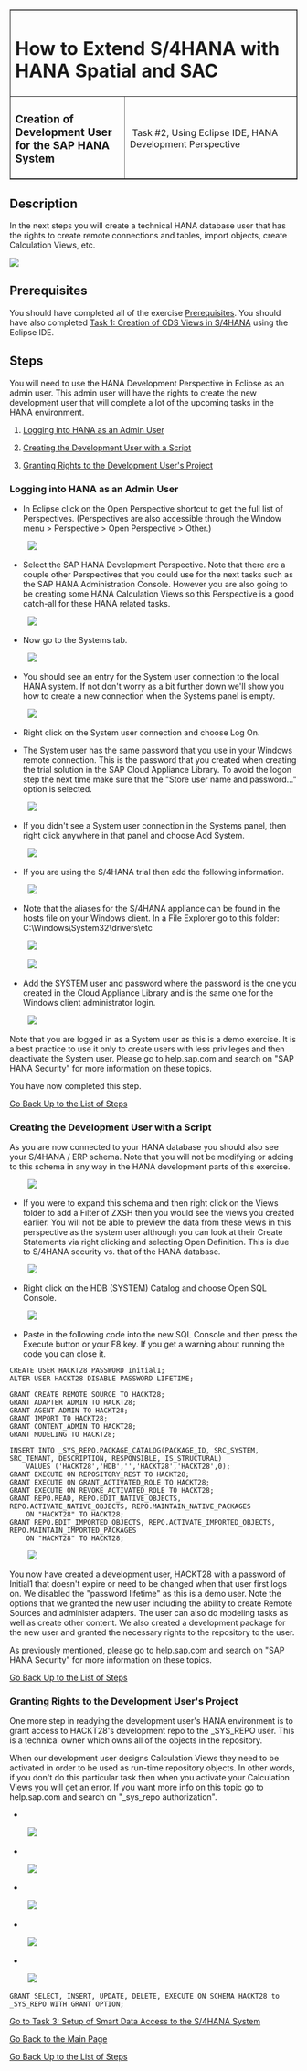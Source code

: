 <table width=100% border=>
<tr><td colspan=2><h1>How to Extend S/4HANA with HANA Spatial and SAC</h1></td></tr>
<tr><td><h3>Creation of Development User for the SAP HANA System</h3></td><td width=60%></br>&nbsp;Task #2, Using Eclipse IDE, HANA Development Perspective</p></td></tr>
</table>



## Description

In the next steps you will create a technical HANA database user that has the rights to create remote connections and tables, import objects, create Calculation Views, etc.


<img src="../images/eclhdbusr0.jpg">


## Prerequisites

You should have completed all of the exercise [Prerequisites](../exercises/preReqs.md). You should have also completed [Task 1: Creation of CDS Views in S/4HANA](../exercises/s4hViews.md) using the Eclipse IDE.

## Steps

You will need to use the HANA Development Perspective in Eclipse as an admin user. This admin user will have the rights to create the new development user that will complete a lot of the upcoming tasks in the HANA environment. 

1. [Logging into HANA as an Admin User](#hdbadmin)

1. [Creating the Development User with a Script](#hdbdev)

1. [Granting Rights to the Development User's Project](#hdbrepo)


### <a name="hdbadmin"></a> Logging into HANA as an Admin User

* In Eclipse click on the Open Perspective shortcut to get the full list of Perspectives. (Perspectives are also accessible through the Window menu > Perspective > Open Perspective > Other.)

&nbsp;&nbsp;&nbsp;&nbsp;&nbsp;&nbsp;&nbsp;&nbsp;<img src="../images/eclpers04.jpg">

* Select the SAP HANA Development Perspective. Note that there are a couple other Perspectives that you could use for the next tasks such as the SAP HANA Administration Console. However you are also going to be creating some HANA Calculation Views so this Perspective is a good catch-all for these HANA related tasks.

&nbsp;&nbsp;&nbsp;&nbsp;&nbsp;&nbsp;&nbsp;&nbsp;<img src="../images/eclpershana2.jpg">

* Now go to the Systems tab.

&nbsp;&nbsp;&nbsp;&nbsp;&nbsp;&nbsp;&nbsp;&nbsp;<img src="../images/eclhdbsystab.jpg">

* You should see an entry for the System user connection to the local HANA system. If not don't worry as a bit further down we'll show you how to create a new connection when the Systems panel is empty. 

&nbsp;&nbsp;&nbsp;&nbsp;&nbsp;&nbsp;&nbsp;&nbsp;<img src="../images/eclhdbsystab4.jpg">

* Right click on the System user connection and choose Log On.

* The System user has the same password that you use in your Windows remote connection. This is the password that you created when creating the trial solution in the SAP Cloud Appliance Library. To avoid the logon step the next time make sure that the "Store user name and password..." option is selected.

&nbsp;&nbsp;&nbsp;&nbsp;&nbsp;&nbsp;&nbsp;&nbsp;<img src="../images/eclhdbsystab5.jpg">

* If you didn't see a System user connection in the Systems panel, then right click anywhere in that panel and choose Add System.

&nbsp;&nbsp;&nbsp;&nbsp;&nbsp;&nbsp;&nbsp;&nbsp;<img src="../images/eclhdbsystab7.jpg">

* If you are using the S/4HANA trial then add the following information.

&nbsp;&nbsp;&nbsp;&nbsp;&nbsp;&nbsp;&nbsp;&nbsp;<img src="../images/hdbnewcon1.jpg">

* Note that the aliases for the S/4HANA appliance can be found in the hosts file on your Windows client. In a File Explorer go to this folder: C:\Windows\System32\drivers\etc

&nbsp;&nbsp;&nbsp;&nbsp;&nbsp;&nbsp;&nbsp;&nbsp;<img src="../images/hosts1.jpg">

&nbsp;&nbsp;&nbsp;&nbsp;&nbsp;&nbsp;&nbsp;&nbsp;<img src="../images/hosts2.jpg">

* Add the SYSTEM user and password where the password is the one you created in the Cloud Appliance Library and is the same one for the Windows client administrator login.

&nbsp;&nbsp;&nbsp;&nbsp;&nbsp;&nbsp;&nbsp;&nbsp;<img src="../images/hdbnewcon2.jpg">

Note that you are logged in as a System user as this is a demo exercise. It is a best practice to use it only to create users with less privileges and then deactivate the System user. Please go to help.sap.com and search on "SAP HANA Security" for more information on these topics. 

You have now completed this step.

[Go Back Up to the List of Steps](#steps)

### <a name="hdbdev"></a> Creating the Development User with a Script

As you are now connected to your HANA database you should also see your S/4HANA / ERP schema. Note that you will not be modifying or adding to this schema in any way in the HANA development parts of this exercise. 

&nbsp;&nbsp;&nbsp;&nbsp;&nbsp;&nbsp;&nbsp;&nbsp;<img src="../images/eclhdbsystab6.jpg">

* If you were to expand this schema and then right click on the Views folder to add a Filter of ZXSH then you would see the views you created earlier. You will not be able to preview the data from these views in this perspective as the system user although you can look at their Create Statements via right clicking and selecting Open Definition. This is due to S/4HANA security vs. that of the HANA database.

&nbsp;&nbsp;&nbsp;&nbsp;&nbsp;&nbsp;&nbsp;&nbsp;<img src="../images/eclhdbviews.jpg">

* Right click on the HDB (SYSTEM) Catalog and choose Open SQL Console.

&nbsp;&nbsp;&nbsp;&nbsp;&nbsp;&nbsp;&nbsp;&nbsp;<img src="../images/eclhdbusr1.jpg">

* Paste in the following code into the new SQL Console and then press the Execute button or your F8 key. If you get a warning about running the code you can close it.

```
CREATE USER HACKT28 PASSWORD Initial1;
ALTER USER HACKT28 DISABLE PASSWORD LIFETIME;

GRANT CREATE REMOTE SOURCE TO HACKT28;
GRANT ADAPTER ADMIN TO HACKT28;
GRANT AGENT ADMIN TO HACKT28;
GRANT IMPORT TO HACKT28;
GRANT CONTENT_ADMIN TO HACKT28;
GRANT MODELING TO HACKT28;

INSERT INTO _SYS_REPO.PACKAGE_CATALOG(PACKAGE_ID, SRC_SYSTEM, SRC_TENANT, DESCRIPTION, RESPONSIBLE, IS_STRUCTURAL) 
	VALUES ('HACKT28','HDB','','HACKT28','HACKT28',0);
GRANT EXECUTE ON REPOSITORY_REST TO HACKT28;
GRANT EXECUTE ON GRANT_ACTIVATED_ROLE TO HACKT28;
GRANT EXECUTE ON REVOKE_ACTIVATED_ROLE TO HACKT28;
GRANT REPO.READ, REPO.EDIT_NATIVE_OBJECTS, REPO.ACTIVATE_NATIVE_OBJECTS, REPO.MAINTAIN_NATIVE_PACKAGES 
	ON "HACKT28" TO HACKT28;
GRANT REPO.EDIT_IMPORTED_OBJECTS, REPO.ACTIVATE_IMPORTED_OBJECTS, REPO.MAINTAIN_IMPORTED_PACKAGES 
	ON "HACKT28" TO HACKT28;
```

&nbsp;&nbsp;&nbsp;&nbsp;&nbsp;&nbsp;&nbsp;&nbsp;<img src="../images/eclhdbusr2.jpg">

You now have created a development user, HACKT28 with a password of Initial1 that doesn't expire or need to be changed when that user first logs on. We disabled the "password lifetime" as this is a demo user. Note the options that we granted the new user including the ability to create Remote Sources and administer adapters. The user can also do modeling tasks as well as create other content. We also created a development package for the new user and granted the necessary rights to the repository to the user.

As previously mentioned, please go to help.sap.com and search on "SAP HANA Security" for more information on these topics. 

[Go Back Up to the List of Steps](#steps)

### <a name="hdbrepo"></a> Granting Rights to the Development User's Project

One more step in readying the development user's HANA environment is to grant access to HACKT28's development repo to the _SYS_REPO user. This is a technical owner which owns all of the objects in the repository. 

When our development user designs Calculation Views they need to be activated in order to be used as run-time repository objects. In other words, if you don't do this particular task then when you activate your Calculation Views you will get an error. If you want more info on this topic go to help.sap.com and search on "_sys_repo authorization".

* 

&nbsp;&nbsp;&nbsp;&nbsp;&nbsp;&nbsp;&nbsp;&nbsp;<img src="../images/eclhdbdevusr1.jpg">

*

&nbsp;&nbsp;&nbsp;&nbsp;&nbsp;&nbsp;&nbsp;&nbsp;<img src="../images/eclhdbdevusr2.jpg">

*

&nbsp;&nbsp;&nbsp;&nbsp;&nbsp;&nbsp;&nbsp;&nbsp;<img src="../images/eclhdbdevusr3.jpg">

*

&nbsp;&nbsp;&nbsp;&nbsp;&nbsp;&nbsp;&nbsp;&nbsp;<img src="../images/eclhdbdevusr4.jpg">

*

&nbsp;&nbsp;&nbsp;&nbsp;&nbsp;&nbsp;&nbsp;&nbsp;<img src="../images/eclhdbdevusr5.jpg">

```
GRANT SELECT, INSERT, UPDATE, DELETE, EXECUTE ON SCHEMA HACKT28 to _SYS_REPO WITH GRANT OPTION;
```

[Go to Task 3: Setup of Smart Data Access to the S/4HANA System](sdiConfig.md)

[Go Back to the Main Page](../demoHowTo.md)

[Go Back Up to the List of Steps](#steps)
